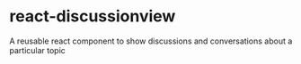 # react-discussionview
A reusable react component to show discussions and conversations about a particular topic
